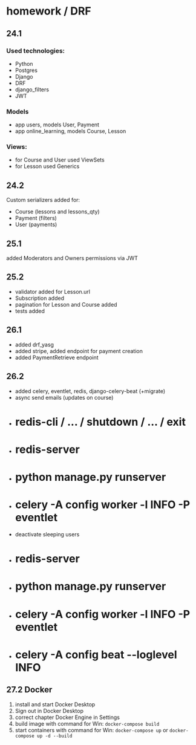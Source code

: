 # homework / DRF

## 24.1

### Used technologies:
- Python
- Postgres
- Django
- DRF
- django_filters 
- JWT

### Models
- app users, models User, Payment
- app online_learning, models Course, Lesson

### Views:
- for Course and User used ViewSets
- for Lesson used Generics

## 24.2

Custom serializers added for:
- Course (lessons and lessons_qty)
- Payment (filters)
- User (payments)

## 25.1

added Moderators and Owners permissions via JWT

## 25.2

- validator added for Lesson.url
- Subscription added
- pagination for Lesson and Course added
- tests added

## 26.1

- added drf_yasg
- added stripe, added endpoint for payment creation
- added PaymentRetrieve endpoint

## 26.2
- added celery, eventlet, redis, django-celery-beat (+migrate)
- async send emails (updates on course)
- # redis-cli / ... / shutdown / ... / exit
- # redis-server
- # python manage.py runserver
- # celery -A config worker -l INFO -P eventlet
- deactivate sleeping users
- # redis-server
- # python manage.py runserver
- # celery -A config worker -l INFO -P eventlet
- # celery -A config beat --loglevel INFO


## 27.2 Docker
1) install and start Docker Desktop
2) Sign out in Docker Desktop
3) correct chapter Docker Engine in Settings
4) build image with command for Win: `docker-compose build`
5) start containers with command for Win: `docker-compose up` or `docker-compose up -d --build`
